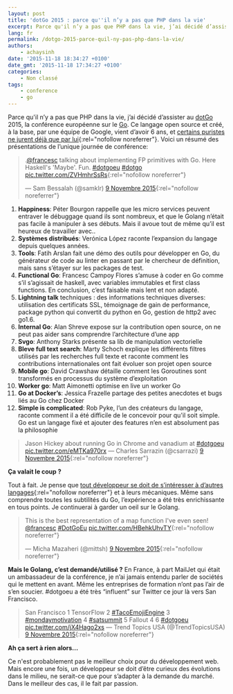```yaml
---
layout: post
title: 'dotGo 2015 : parce qu''il n’y a pas que PHP dans la vie'
excerpt: Parce qu'il n’y a pas que PHP dans la vie, j’ai décidé d’assister au http://www.dotgo.eu/ 2015, la conférence européenne sur le https://golang.org/.
lang: fr
permalink: /dotgo-2015-parce-quil-ny-pas-php-dans-la-vie/
authors:
    - achaysinh
date: '2015-11-18 18:34:27 +0100'
date_gmt: '2015-11-18 17:34:27 +0100'
categories:
    - Non classé
tags:
    - conference
    - go
---
```


Parce qu'il n’y a pas que PHP dans la vie, j’ai décidé d’assister au [dotGo](http://www.dotgo.eu/) 2015, la conférence européenne sur le [Go](https://golang.org/). Ce langage open source et créé, à la base, par une équipe de Google, vient d’avoir 6 ans, et [certains puristes ne jurent déjà que par lui](https://www.quora.com/Is-Google-Go-worth-learning){:rel="nofollow noreferrer"}. Voici un résumé des présentations de l’unique journée de conférence:

> .[@francesc](https://twitter.com/francesc) talking about implementing FP primitives with Go. Here Haskell's 'Maybe'. Fun. [\#dotgoeu](https://twitter.com/hashtag/dotgoeu?src=hash) [\#dotgo](https://twitter.com/hashtag/dotgo?src=hash) [pic.twitter.com/ZVHmhrSsRs](https://t.co/ZVHmhrSsRs){:rel="nofollow noreferrer"}
>
> — Sam Bessalah (@samklr) [9 Novembre 2015](https://twitter.com/samklr/status/663665425373396992){:rel="nofollow noreferrer"}

1.  **Happiness**: Péter Bourgon rappelle que les micro services peuvent entraver le débuggage quand ils sont nombreux, et que le Golang n’était pas facile à manipuler à ses débuts. Mais il avoue tout de même qu’il est heureux de travailler avec..
2.  **Systèmes distribués**: Verónica López raconte l’expansion du langage depuis quelques années.
3.  **Tools**: Fatih Arslan fait une démo des outils pour développer en Go, du générateur de code au linter en passant par le chercheur de définition, mais sans s’étayer sur les packages de test.
4.  **Functional Go**: Francesc Campoy Flores s’amuse à coder en Go comme s’il s’agissait de haskell, avec variables immutables et first class functions. En conclusion, c’est faisable mais lent et non adapté.
5.  **Lightning talk** techniques : des informations techniques diverses: utilisation des certificats SSL, témoignage de gain de performance, package python qui convertit du python en Go, gestion de http2 avec go1.6.
6.  **Internal Go**: Alan Shreve expose sur la contribution open source, on ne peut pas aider sans comprendre l’architecture d’une app
7.  **Svgo**: Anthony Starks présente sa lib de manipulation vectorielle
8.  **Bleve full text search**: Marty Schoch explique les différents filtres utilisés par les recherches full texte et raconte comment les contributions internationales ont fait évoluer son projet open source
9.  **Mobile go**: David Crawshaw détaille comment les Goroutines sont transformés en processus du système d’exploitation
10. **Worker go**: Matt Aimonetti optimise en live un worker Go
11. **Go at Docker’s**: Jessica Frazelle partage des petites anecdotes et bugs liés au Go chez Docker
12. **Simple is complicated**: Rob Pyke, l’un des créateurs du langage, raconte comment il a été difficile de le concevoir pour qu'il soit simple. Go est un langage fixé et ajouter des features n’en est absolument pas la philosophie

> Jason Hickey about running Go in Chrome and vanadium at [\#dotgoeu](https://twitter.com/hashtag/dotgoeu?src=hash) [pic.twitter.com/eMTKa970rx](https://t.co/eMTKa970rx) — Charles Sarrazin (@csarrazi) [9 Novembre 2015](https://twitter.com/csarrazi/status/663720318154973185){:rel="nofollow noreferrer"}

**Ça valait le coup ?**

Tout à fait. Je pense que [tout développeur se doit de s’intéresser à d’autres langages](http://blog.teamtreehouse.com/learn-a-new-programming-language-every-year){:rel="nofollow noreferrer"} et à leurs mécaniques. Même sans comprendre toutes les subtilités du Go, l’expérience a été très enrichissante en tous points. Je continuerai à garder un oeil sur le Golang.

> This is the best representation of a map function I've even seen! [@francesc](https://twitter.com/francesc) [\#DotGoEu](https://twitter.com/hashtag/DotGoEu?src=hash) [pic.twitter.com/HBehkUhvTY](https://t.co/HBehkUhvTY){:rel="nofollow noreferrer"}
>
> — Micha Mazaheri (@mittsh) [9 Novembre 2015](https://twitter.com/mittsh/status/663663348312092672){:rel="nofollow noreferrer"}
>
>

**Mais le Golang, c’est demandé/utilisé ?** En France, à part MailJet qui était un ambassadeur de la conférence, je n’ai jamais entendu parler de sociétés qui le mettent en avant. Même les entreprises de formation n’ont pas l’air de s’en soucier. \#dotgoeu a été très “influent” sur Twitter ce jour là vers San Francisco.

> San Francisco 1 TensorFlow 2 [\#TacoEmojiEngine](https://twitter.com/hashtag/TacoEmojiEngine?src=hash) 3 [\#mondaymotivation](https://twitter.com/hashtag/mondaymotivation?src=hash) 4 [\#satsummit](https://twitter.com/hashtag/satsummit?src=hash) 5 Fallout 4 6 [\#dotgoeu](https://twitter.com/hashtag/dotgoeu?src=hash) [pic.twitter.com/jX4Hago2xs](https://t.co/jX4Hago2xs) — Trend Topics USA (@TrendTopicsUSA) [9 Novembre 2015](https://twitter.com/TrendTopicsUSA/status/663749439241097217){:rel="nofollow noreferrer"}

**Ah ça sert à rien alors...**

Ce n'est probablement pas le meilleur choix pour du développement web. Mais encore une fois, un développeur se doit d’être curieux des évolutions dans le milieu, ne serait-ce que pour s’adapter à la demande du marché. Dans le meilleur des cas, il le fait par passion.
